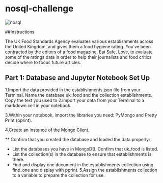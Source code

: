 # nosql-challenge
![nosql](https://ravendb.net/wp-content/uploads/2021/04/nosql-document-oriented-databases-detailed-overview.jpg)


##Instructions


The UK Food Standards Agency evaluates various establishments across the United Kingdom, and gives them a food hygiene rating. You've been contracted by the editors of a food magazine, Eat Safe, Love, to evaluate some of the ratings data in order to help their journalists and food critics decide where to focus future articles.


## Part 1: Database and Jupyter Notebook Set Up
1.Import the data provided in the establishments.json file from your Terminal. Name the database uk_food and the collection establishments. Copy the text you used to 2.import your data from your Terminal to a markdown cell in your notebook.

3.Within your notebook, import the libraries you need: PyMongo and Pretty Print (pprint).

4.Create an instance of the Mongo Client.

** Confirm that you created the database and loaded the data properly:

+ List the databases you have in MongoDB. Confirm that uk_food is listed.
+ List the collection(s) in the database to ensure that establishments is there.
+ Find and display one document in the establishments collection using find_one and display with pprint.
5.Assign the establishments collection to a variable to prepare the collection for use.
